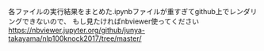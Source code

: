 各ファイルの実行結果をまとめた.ipynbファイルが重すぎてgithub上でレンダリングできないので、
もし見たければnbviewer使ってください
https://nbviewer.jupyter.org/github/junya-takayama/nlp100knock2017/tree/master/